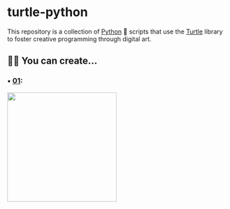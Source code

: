 # turtle-python
This repository is a collection of [Python](https://www.python.org/) 🐍 scripts that use the [Turtle](https://docs.python.org/3/library/turtle.html) library to foster creative programming through digital art.

## 🧑‍💻 You can create...

### • [01](https://www.instagram.com/p/C6w5b-MvVob/):

<img src="https://github.com/Sandreke/turtle-python/assets/64377961/71ed058d-7902-4458-aa14-02b4e024cf87" width="250" height="250"/>
